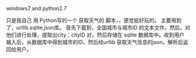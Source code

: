 windows7 and python2.7

只是我自己 用 Python写的一个 获取天气的 脚本，，感觉挺好玩的。
主要用到了，urllib.sqlite,json库。
首先下载到，全国城市与城市ID 的文本文件，然后，对他们进行处理，提取出city：cityID 对，然后存储在 sqlite 数据库中。收到用户 输入后，从数据库中得到城市的ID，然后经urllib 获取天气信息的json。解析后返回给用户。
